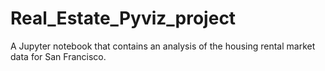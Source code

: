 # Real_Estate_Pyviz_project
A Jupyter notebook that contains an analysis of the housing rental market data for San Francisco. 
